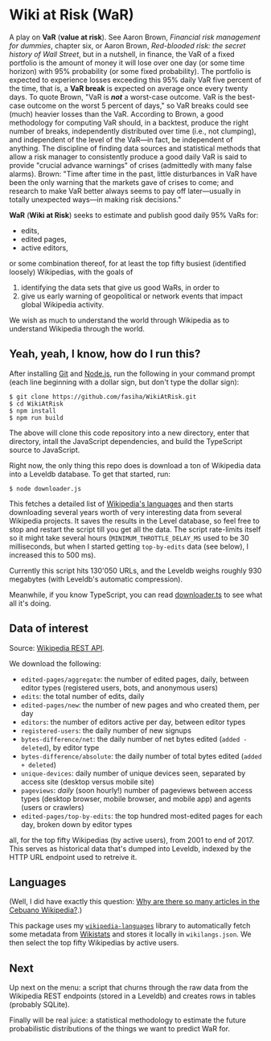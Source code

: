 # Wiki at Risk (WaR)

A play on **VaR** (**value at risk**). See Aaron Brown, _Financial risk management for dummies_, chapter six, or Aaron Brown, _Red-blooded risk: the secret history of Wall Street_, but in a nutshell, in finance, the VaR of a fixed portfolio is the amount of money it will lose over one day (or some time horizon) with 95% probability (or some fixed probability). The portfolio is expected to experience losses exceeding this 95% daily VaR five percent of the time, that is, a **VaR break** is expected on average once every twenty days. To quote Brown, "VaR is ***not*** a worst-case outcome. VaR is the best-case outcome on the worst 5 percent of days," so VaR breaks could see (much) heavier losses than the VaR. According to Brown, a good methodology for computing VaR should, in a backtest, produce the right number of breaks, independently distributed over time (i.e., not clumping), and independent of the level of the VaR—in fact, be independent of anything. The discipline of finding data sources and statistical methods that allow a risk manager to consistently produce a good daily VaR is said to provide "crucial advance warnings" of crises (admittedly with many false alarms). Brown: "Time after time in the past, little disturbances in VaR have been the only warning that the markets gave of crises to come; and research to make VaR better always seems to pay off later—usually in totally unexpected ways—in making risk decisions."

**WaR** (**Wiki at Risk**) seeks to estimate and publish good daily 95% VaRs for:
- edits,
- edited pages,
- active editors,

or some combination thereof, for at least the top fifty busiest (identified loosely) Wikipedias, with the goals of
1. identifying the data sets that give us good WaRs, in order to
2. give us early warning of geopolitical or network events that impact global Wikipedia activity.

We wish as much to understand the world through Wikipedia as to understand Wikipedia through the world.

## Yeah, yeah, I know, how do I run this?
After installing [Git](https://git-scm.com/) and [Node.js](https://nodejs.org/), run the following in your command prompt (each line beginning with a dollar sign, but don't type the dollar sign):
```
$ git clone https://github.com/fasiha/WikiAtRisk.git
$ cd WikiAtRisk
$ npm install
$ npm run build
```
The above will clone this code repository into a new directory, enter that directory, intall the JavaScript dependencies, and build the TypeScript source to JavaScript.

Right now, the only thing this repo does is download a ton of Wikipedia data into a Leveldb database. To get that started, run:
```
$ node downloader.js
```
This fetches a detailed list of [Wikipedia's languages](https://github.com/fasiha/wikipedia-languages/) and then starts downloading several years worth of very interesting data from several Wikipedia projects. It saves the results in the Level database, so feel free to stop and restart the script till you get all the data. The script rate-limits itself so it might take several hours (`MINIMUM_THROTTLE_DELAY_MS` used to be 30 milliseconds, but when I started getting `top-by-edits` data (see below), I increased this to 500 ms).

Currently this script hits 130'050 URLs, and the Leveldb weighs roughly 930 megabytes (with Leveldb's automatic compression).

Meanwhile, if you know TypeScript, you can read [downloader.ts](downloader.ts) to see what all it's doing.

## Data of interest

Source: [Wikipedia REST API](https://wikimedia.org/api/rest_v1/#/).

We download the following:
- `edited-pages/aggregate`: the number of edited pages, daily, between editor types (registered users, bots, and anonymous users)
- `edits`: the total number of edits, daily
- `edited-pages/new`: the number of new pages and who created them, per day
- `editors`: the number of editors active per day, between editor types
- `registered-users`: the daily number of new signups
- `bytes-difference/net`: the daily number of net bytes edited (`added - deleted`), by editor type
- `bytes-difference/absolute`: the daily number of total bytes edited (`added + deleted`)
- `unique-devices`: daily number of unique devices seen, separated by access site (desktop versus mobile site)
- `pageviews`: *daily* (soon hourly!) number of pageviews between access types (desktop browser, mobile browser, and mobile app) and agents (users or crawlers)
- `edited-pages/top-by-edits`: the top hundred most-edited pages for each day, broken down by editor types

all, for the top fifty Wikipedias (by active users), from 2001 to end of 2017. This serves as historical data that's dumped into Leveldb, indexed by the HTTP URL endpoint used to retreive it.

## Languages

(Well, I did have exactly this question: [Why are there so many articles in the Cebuano Wikipedia?](https://www.quora.com/Why-are-there-so-many-articles-in-the-Cebuano-language-on-Wikipedia).)

This package uses my [`wikipedia-languages`](https://github.com/fasiha/wikipedia-languages) library to automatically fetch some metadata from [Wikistats](https://wikistats.wmflabs.org) and stores it locally in `wikilangs.json`. We then select the top fifty Wikipedias by active users.

## Next

Up next on the menu: a script that churns through the raw data from the Wikipedia REST endpoints (stored in a Leveldb) and creates rows in tables (probably SQLite).

Finally will be real juice: a statistical methodology to estimate the future probabilistic distributions of the things we want to predict WaR for.